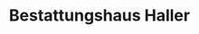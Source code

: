 ---
title: "Bestattungshaus Haller"
url: /stuttgart/bestattungshaus-haller-grossglocknerstrasse/
shop: Bestattungen
---